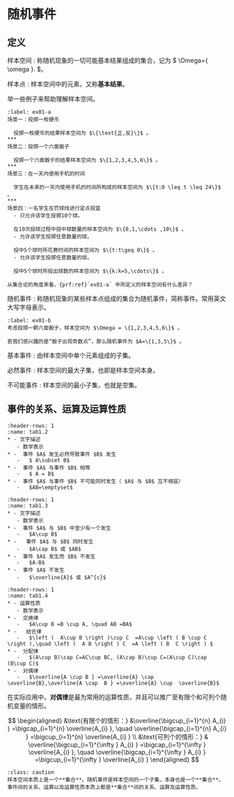 # 随机事件

## 定义

样本空间
: 称随机现象的一切可能基本结果组成的集合，记为
$
\Omega=\{ \omega \}.
$。

样本点
: 样本空间中的元素，又称**基本结果**。


举一些例子来帮助理解样本空间。
```{prf:example} 样本空间
:label: ex01-a
场景一：投掷一枚硬币

  投掷一枚硬币的结果样本空间为 $\{\text{正,反}\}$ 。
***
场景二：投掷一个六面骰子

  投掷一个六面骰子的结果样本空间为 $\{1,2,3,4,5,6\}$ 。
***
场景三：在一天内使用手机的时间

  学生在未来的一天内使用手机的时间所构成的样本空间为 $\{t:0 \leq t \leq 24\}$ 。
***
场景四：一名学生在罚球线进行定点投篮
  - 只允许该学生投掷10个球。
  
  在10次投球过程中投中球数量的样本空间为 $\{0,1,\cdots ,10\}$ 。
  - 允许该学生投掷任意数量的球。
  
  投中5个球时所花费时间的样本空间为 $\{t:t\geq 0\}$ 。
  - 允许该学生投掷任意数量的球。
  
  投中5个球时所投出球数的样本空间为 $\{k:k=5,\cdots\}$ 。
```


```{admonition} Question
从集合论的角度来看，{prf:ref}`ex01-a` 中所定义的样本空间有什么差异？
```

随机事件
: 称随机现象的某些样本点组成的集合为随机事件，简称事件。常用英文大写字母表示。


```{prf:example}  随机事件
:label: ex01-b
考虑投掷一颗六面骰子，样本空间为 $\Omega = \{1,2,3,4,5,6\}$ 。

若我们感兴趣的是“骰子出现奇数点”，那么随机事件为 $A=\{1,3,5\}$ 。
```

基本事件
: 由样本空间中单个元素组成的子集。

必然事件
: 样本空间的最大子集，也即是样本空间本身。

不可能事件
: 样本空间的最小子集，也就是空集。



## 事件的关系、运算及运算性质

```{list-table} 事件间的关系
:header-rows: 1
:name: tab1.2
* - 文字描述
   - 数学表示
* -  事件 $A$ 发生必然导致事件 $B$ 发生
   -   $ A\subset B$ 
* -  事件 $A$ 与事件 $B$ 相等
   -   $ A = B$ 
* -  事件 $A$ 与事件 $B$ 不可能同时发生（ $A$ 与 $B$ 互不相容）
   -   $AB=\emptyset$ 
```

```{list-table} 事件间的运算
:header-rows: 1
:name: tab1.3
* - 文字描述
   - 数学表示
* -  事件 $A$ 与 $B$ 中至少有一个发生
   -   $A\cup B$ 
* -   事件 $A$ 与 $B$ 同时发生
   -   $A\cap B$ 或 $AB$ 
* -  事件 $A$ 发生而 $B$ 不发生
   -   $A-B$ 
* -  事件 $A$ 不发生
   -   $\overline{A}$ 或 $A^{c}$ 
```

```{list-table} 事件间的运算性质
:header-rows: 1
:name: tab1.4
* - 运算性质
   - 数学表示
* -  交换律
   -   $A\cup B =B \cup A, \quad AB =BA$ 
* -   结合律
   -   $\left (  A\cup B \right )\cup C  =A\cup \left ( B \cup C \right ),\quad \left (  A B \right ) C  =A \left ( B  C \right ) $ 
* -  分配律
   -   $(A\cup B)\cap C=AC\cup BC, (A\cap B)\cup C=(A\cup C)\cap (B\cup C)$ 
* -  对偶律
   -   $\overline{A \cup B } =\overline{A} \cap \overline{B},\overline{A \cap  B } =\overline{A} \cup  \overline{B}$ 
```

在实际应用中，**对偶律**是最为常用的运算性质，并且可以推广至有限个和可列个随机变量的情形。

$$
\begin{aligned}
&\text{有限个的情形：} &\overline{\bigcup_{i=1}^{n} A_{i} } =\bigcap_{i=1}^{n} \overline{A_{i} }, \quad \overline{\bigcap_{i=1}^{n} A_{i} } =\bigcup_{i=1}^{n} \overline{A_{i} } \\
&\text{可列个的情形：} & \overline{\bigcup_{i=1}^{\infty } A_{i} } =\bigcap_{i=1}^{\infty } \overline{A_{i} },  \quad 
 \overline{\bigcap_{i=1}^{\infty } A_{i} } =\bigcup_{i=1}^{\infty } \overline{A_{i} }
\end{aligned}
$$

```{admonition} Summary
:class: caution
样本空间本质上是一个**集合**。随机事件是样本空间的一个子集，本身也是一个**集合**。事件间的关系、运算以及运算性质本质上都是**集合**间的关系、运算及运算性质。
```




